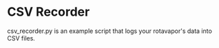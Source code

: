 # CSV Recorder
csv_recorder.py is an example script that logs your rotavapor's data into CSV files.
